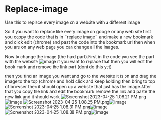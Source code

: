 # Replace-image
Use this to replace every image on a website with a different image


So if you want to replace like every image on google or any web site first you coppy the code that is in  ¨replace image¨ and make a new bookmark and click edit (chrome) and past the code into the bookmark url then when you are on any web page you can change all the images.

Now to change the image (the hard part).First in the code you see the part with the website
![image](https://user-images.githubusercontent.com/72673500/234363251-1f430c82-e727-4ae6-9a0a-9de99429a76e.png)
if you want to replace that then you will edit the book mark and remove the link part (dont do this yet)

then you find an image you want and go to the website it is on and drag the image to the top (chrome and hold click and keep holding then bring to top of browser then it should open up a website that just has the image.After that you copy the link and edit the bookmark remove the link and paste the new link and it should work
<img src="blob:chrome-untrusted://media-app/a3dd5324-92aa-47fa-ba9d-0d00ab1d39f9" alt="Screenshot 2023-04-25 1.08.21 PM.png"/>![image](https://user-images.githubusercontent.com/72673500/234365220-5464b334-6008-4477-88c5-6daf3575390e.png)
<img src="blob:chrome-untrusted://media-app/3c1f4620-e87e-4966-9ef7-ced53fa1acfe" alt="Screenshot 2023-04-25 1.08.25 PM.png"/>![image](https://user-images.githubusercontent.com/72673500/234365282-3ec58960-039f-4d45-bf3f-edc19336fda3.png)
<img src="blob:chrome-untrusted://media-app/1b503dec-35ab-452c-b869-4ffc6b8c0eb7" alt="Screenshot 2023-04-25 1.08.31 PM.png"/>![image](https://user-images.githubusercontent.com/72673500/234365396-5eb1724d-3012-43e1-86a9-8a4900bc5d0e.png)
<img src="blob:chrome-untrusted://media-app/2f0a0d9e-cf4d-489a-92d2-2ca46fff4145" alt="Screenshot 2023-04-25 1.08.38 PM.png"/>![image](https://user-images.githubusercontent.com/72673500/234365467-4f8b0073-e240-4627-ae08-e32ab5108ec8.png)
